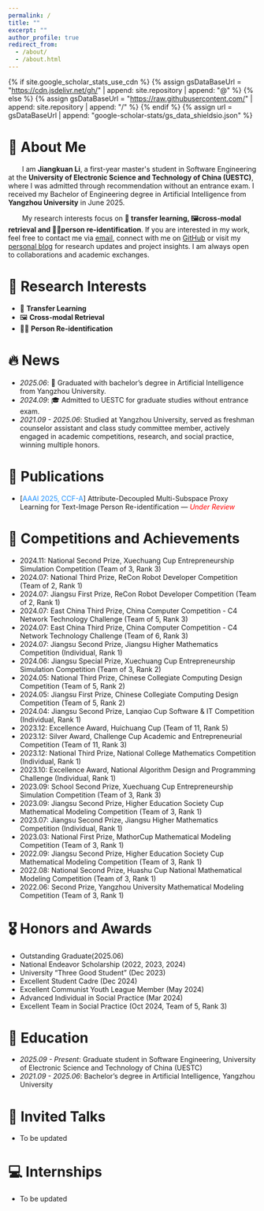```yaml
---
permalink: /
title: ""
excerpt: ""
author_profile: true
redirect_from: 
  - /about/
  - /about.html
---
```


{% if site.google_scholar_stats_use_cdn %}
{% assign gsDataBaseUrl = "https://cdn.jsdelivr.net/gh/" | append: site.repository | append: "@" %}
{% else %}
{% assign gsDataBaseUrl = "https://raw.githubusercontent.com/" | append: site.repository | append: "/" %}
{% endif %}
{% assign url = gsDataBaseUrl | append: "google-scholar-stats/gs_data_shieldsio.json" %}

<span class='anchor' id='about-me'></span>
# 👋 About Me
&emsp;&emsp;I am **Jiangkuan Li**, a first-year master's student in Software Engineering at the **University of Electronic Science and Technology of China (UESTC)**, where I was admitted through recommendation without an entrance exam. I received my Bachelor of Engineering degree in Artificial Intelligence from **Yangzhou University** in June 2025.

&emsp;&emsp;My research interests focus on **🔄 transfer learning, 🖼️cross-modal retrieval and 🕵️‍♂️person re-identification**. If you are interested in my work, feel free to contact me via [email](mailto:jiangkuanli@163.com.com), connect with me on [GitHub](https://github.com/Re-ljk) or visit my [personal blog](https://www.leejk-magic.top/) for research updates and project insights. I am always open to collaborations and academic exchanges.



# 🧠 Research Interests
- 🔄 **Transfer Learning**  
- 🖼️ **Cross-modal Retrieval**  
- 🕵️‍♂️ **Person Re-identification**

# 🔥 News
- *2025.06*: 🌟 Graduated with bachelor’s degree in Artificial Intelligence from Yangzhou University.
- *2024.09*: 🎓 Admitted to UESTC for graduate studies without entrance exam.
- *2021.09 - 2025.06*: Studied at Yangzhou University, served as freshman counselor assistant and class study committee member, actively engaged in academic competitions, research, and social practice, winning multiple honors.

# 📝 Publications
- [<span style="color:#1e90ff">AAAI 2025, CCF-A</span>] Attribute-Decoupled Multi-Subspace Proxy Learning for Text-Image Person Re-identification — <span style="color:#ff0000"><i>Under Review</i></span>

# 🚀 Competitions and Achievements
- 2024.11: National Second Prize, Xuechuang Cup Entrepreneurship Simulation Competition (Team of 3, Rank 3)  
- 2024.07: National Third Prize, ReCon Robot Developer Competition (Team of 2, Rank 1)  
- 2024.07: Jiangsu First Prize, ReCon Robot Developer Competition (Team of 2, Rank 1)  
- 2024.07: East China Third Prize, China Computer Competition - C4 Network Technology Challenge (Team of 5, Rank 3)  
- 2024.07: East China Third Prize, China Computer Competition - C4 Network Technology Challenge (Team of 6, Rank 3)  
- 2024.07: Jiangsu Second Prize, Jiangsu Higher Mathematics Competition (Individual, Rank 1)  
- 2024.06: Jiangsu Special Prize, Xuechuang Cup Entrepreneurship Simulation Competition (Team of 3, Rank 2)  
- 2024.05: National Third Prize, Chinese Collegiate Computing Design Competition (Team of 5, Rank 2)  
- 2024.05: Jiangsu First Prize, Chinese Collegiate Computing Design Competition (Team of 5, Rank 2)  
- 2024.04: Jiangsu Second Prize, Lanqiao Cup Software & IT Competition (Individual, Rank 1)  
- 2023.12: Excellence Award, Huichuang Cup (Team of 11, Rank 5)  
- 2023.12: Silver Award, Challenge Cup Academic and Entrepreneurial Competition (Team of 11, Rank 3)  
- 2023.12: National Third Prize, National College Mathematics Competition (Individual, Rank 1)  
- 2023.10: Excellence Award, National Algorithm Design and Programming Challenge (Individual, Rank 1)  
- 2023.09: School Second Prize, Xuechuang Cup Entrepreneurship Simulation Competition (Team of 3, Rank 3)  
- 2023.09: Jiangsu Second Prize, Higher Education Society Cup Mathematical Modeling Competition (Team of 3, Rank 1)  
- 2023.07: Jiangsu Second Prize, Jiangsu Higher Mathematics Competition (Individual, Rank 1)  
- 2023.03: National First Prize, MathorCup Mathematical Modeling Competition (Team of 3, Rank 1)  
- 2022.09: Jiangsu Second Prize, Higher Education Society Cup Mathematical Modeling Competition (Team of 3, Rank 1)  
- 2022.08: National Second Prize, Huashu Cup National Mathematical Modeling Competition (Team of 3, Rank 1)  
- 2022.06: Second Prize, Yangzhou University Mathematical Modeling Competition (Team of 3, Rank 1)  

# 🎖 Honors and Awards
- Outstanding Graduate(2025.06)
- National Endeavor Scholarship (2022, 2023, 2024)  
- University “Three Good Student” (Dec 2023)  
- Excellent Student Cadre (Dec 2024)  
- Excellent Communist Youth League Member (May 2024)  
- Advanced Individual in Social Practice (Mar 2024)  
- Excellent Team in Social Practice (Oct 2024, Team of 5, Rank 3)  

# 📖 Education
- *2025.09 - Present*: Graduate student in Software Engineering, University of Electronic Science and Technology of China (UESTC)  
- *2021.09 - 2025.06*: Bachelor’s degree in Artificial Intelligence, Yangzhou University

# 💬 Invited Talks
- To be updated

# 💻 Internships
- To be updated
